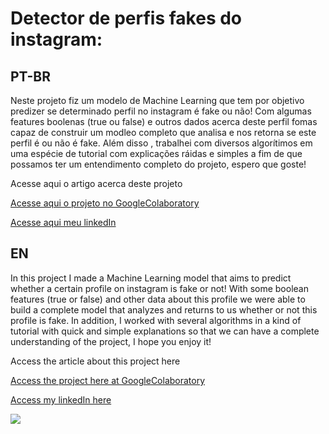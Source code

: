 # Detector de perfis fakes do instagram:

<i class="fab fa-instagram"></i>

## PT-BR
<p>
  Neste projeto fiz um modelo de Machine Learning que tem por objetivo predizer se determinado perfil no instagram é fake ou não! Com algumas features boolenas (true ou false) e outros dados acerca deste perfil fomas capaz de construir um modleo completo que analisa e nos retorna se este perfil é ou não é fake. Além disso , trabalhei com diversos algorítimos em uma espécie de tutorial com explicações ráidas e simples a fim de que possamos ter um entendimento completo do projeto, espero que goste! 
</p>

<p>Acesse aqui o artigo acerca deste projeto</p>
<p><a href="https://github.com/LuisMig-code/Detector-de-perfis-fakes-do-instagram/blob/main/Detector_de_perfis_fake_no_instagram_PTBR.ipynb">
  Acesse aqui o projeto no GoogleColaboratory </a></p>
<p><a href="www.linkedin.com/in/luis-miguel-code">Acesse aqui meu linkedIn</a></p>

## EN
<p>
  In this project I made a Machine Learning model that aims to predict whether a certain profile on instagram is fake or not! With some boolean features (true or false) and other data about this profile we were able to build a complete model that analyzes and returns to us whether or not this profile is fake. In addition, I worked with several algorithms in a kind of tutorial with quick and simple explanations so that we can have a complete understanding of the project, I hope you enjoy it!
</p>  
 
<p> Access the article about this project here </p>
<p><a href="https://github.com/LuisMig-code/Detector-de-perfis-fakes-do-instagram/blob/main/fake_profile_detector_on_instagram.ipynb"> Access the project here at GoogleColaboratory</a> </p>
<p><a href="www.linkedin.com/in/luis-miguel-code">Access my linkedIn here</a></p>
 
 
<img src="https://images.pexels.com/photos/163184/instagram-cell-phone-tablet-device-163184.jpeg?cs=srgb&dl=pexels-pixabay-163184.jpg&fm=jpg"> 
